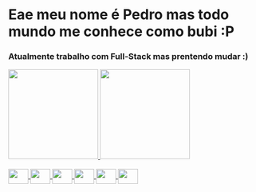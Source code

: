 # Eae meu nome é Pedro mas todo mundo me conhece como bubi :P
### Atualmente trabalho com Full-Stack mas prentendo mudar :)
<div style = "display: inline_block">
<a href = "https://github.com/Bubi1996-del">
  <img height = "180em" src = "https://github-readme-stats.vercel.app/api?username=Bubi1996-del&show_icons=true&theme=dark&include_all_commits=true&count_private=true" />
  <img height = "180em" src = "https://github-readme-stats.vercel.app/api/top-langs/?username=Bubi1996-del&hide_progress=false&theme=dark" />
</div>
<div style = "display: inline_block"> <br>
  <img align="center" height="30" width="40" src="https://cdn.jsdelivr.net/gh/devicons/devicon/icons/html5/html5-original.svg" />
  <img align="center" height="30" width="40" src="https://cdn.jsdelivr.net/gh/devicons/devicon/icons/css3/css3-original.svg" />
  <img align="center" height="30" width="40" src="https://cdn.jsdelivr.net/gh/devicons/devicon/icons/javascript/javascript-original.svg"/>
  <img align="center" height="30" width="40" src="https://cdn.jsdelivr.net/gh/devicons/devicon/icons/csharp/csharp-original.svg" />
  <img align="center" height="30" width="40" src="https://cdn.jsdelivr.net/gh/devicons/devicon/icons/kotlin/kotlin-original.svg" />
  <img align="center" height="30" width="40" src="https://cdn.jsdelivr.net/gh/devicons/devicon/icons/python/python-original.svg" />
</div>
          
          
          
          
          
